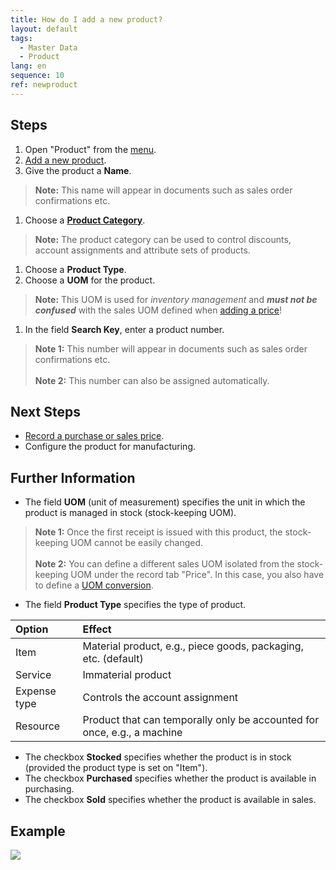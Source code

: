 ```yaml
---
title: How do I add a new product?
layout: default
tags:
  - Master Data
  - Product
lang: en
sequence: 10
ref: newproduct
---
```


## Steps
1. Open "Product" from the [menu](Menu).
1. [Add a new product](New_Record_Window).
1. Give the product a **Name**.
 >**Note:** This name will appear in documents such as sales order confirmations etc.

1. Choose a [**Product Category**](NewProductCategory).
 >**Note:** The product category can be used to control discounts, account assignments and attribute sets of products.

1. Choose a **Product Type**.
1. Choose a **UOM** for the product.
 >**Note:** This UOM is used for *inventory management* and ***must not be confused*** with the sales UOM defined when [adding a price](ProductPrice)!

1. In the field **Search Key**, enter a product number.
 >**Note 1:** This number will appear in documents such as sales order confirmations etc.<br><br>
 >**Note 2:** This number can also be assigned automatically.

## Next Steps
- [Record a purchase or sales price](ProductPrice).
- Configure the product for manufacturing.

## Further Information
- The field **UOM** (unit of measurement) specifies the unit in which the product is managed in stock (stock-keeping UOM).
 >**Note 1:** Once the first receipt is issued with this product, the stock-keeping UOM cannot be easily changed.<br><br>
 >**Note 2:** You can define a different sales UOM isolated from the stock-keeping UOM under the record tab "Price". In this case, you also have to define a [UOM conversion](Convert_UOMs).

- The field **Product Type** specifies the type of product.

| Option | Effect |
| :--- | :--- |
| Item | Material product, e.g., piece goods, packaging, etc. (default) |
| Service | Immaterial product |
| Expense type | Controls the account assignment |
| Resource | Product that can temporally only be accounted for once, e.g., a machine |

- The checkbox **Stocked** specifies whether the product is in stock (provided the product type is set on "Item").
- The checkbox **Purchased** specifies whether the product is available in purchasing.
- The checkbox **Sold** specifies whether the product is available in sales.

## Example
![](assets/NewProduct.gif)
